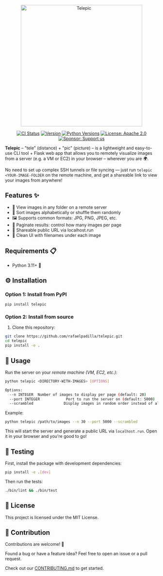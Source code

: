 <p align="center">
  <img src="https://github.com/rafaelpadilla/telepic/blob/main/assets/telepic.png?raw=true" alt="Telepic" width="400">
</p>

<p align="center">
  <a href="https://github.com/rafaelpadilla/telepic/actions/workflows/ci.yml"><img alt="CI Status" src="https://github.com/rafaelpadilla/telepic/actions/workflows/ci.yml/badge.svg"></a>
  <a href="https://pypi.org/project/telepic/"> <img src="https://img.shields.io/pypi/v/telepic.svg" alt="Version"></a>
  <a href="https://pypi.org/project/telepic/"> <img src="https://img.shields.io/pypi/pyversions/telepic.svg" alt="Python Versions"></a>
  <a href="https://opensource.org/licenses/Apache-2.0"> <img src="https://img.shields.io/badge/License-Apache%202.0-blue.svg" alt="License: Apache 2.0"></a>
  <a href="https://github.com/sponsors/rafaelpadilla"> <img src="https://img.shields.io/badge/Sponsor-Support%20us-brightgreen?logo=github&logoColor=white&style=flat" alt="Sponsor: Support us"></a>
</p>

**Telepic** – "tele" (distance) + "pic" (picture) – is a lightweight and easy-to-use CLI tool + Flask web app that allows you to remotely visualize images from a server (e.g. a VM or EC2) in your browser – wherever you are 🌍.

No need to set up complex SSH tunnels or file syncing — just run `telepic <YOUR-IMAGE-FOLDER` on the remote machine, and get a shareable link to view your images from anywhere!


## Features ✨

- 📁 View images in any folder on a remote server
- 🔄 Sort images alphabetically or shuffle them randomly
- 🖼️ Supports common formats: JPG, PNG, JPEG, etc.
- 🔢 Paginate results: control how many images per page
- 🔗 Shareable public URL via localhost.run
- 🧾 Clean UI with filenames under each image


## Requirements 📋

- Python 3.11+ 🐍


## ⚙️ Installation

### Option 1: Install from PyPI

```bash
pip install telepic
```

### Option 2: Install from source

1. Clone this repository:
```bash
git clone https://github.com/rafaelpadilla/telepic.git
cd telepic
pip install -e .
```

##  🚀 Usage

Run the server on your *remote machine (VM, EC2, etc.)*:

```bash
python telepic <DIRECTORY-WITH-IMAGES> [OPTIONS]

Options:
  --n INTEGER  Number of images to display per page (default: 20)
  --port INTEGER            Port to run the server on (default: 5000)
  --scrambled              Display images in random order instead of alphabetically
```

Example:
```bash
python telepic /path/to/images --n 30 --port 5000 --scrambled
```

This will start the server and generate a public URL via `localhost.run`. Open it in your browser and you're good to go!

## 🧪 Testing

First, install the package with development dependencies:

```bash
pip install -e .[dev]
```

Then run the tests:

```bash
./bin/lint && ./bin/test
```

## 📝 License

This project is licensed under the MIT License.


## 🤝 Contribution

Contributions are welcome! 🙌

Found a bug or have a feature idea? Feel free to open an issue or a pull request.

Check out our [CONTRIBUTING.md](CONTRIBUTING.md) to get started.



